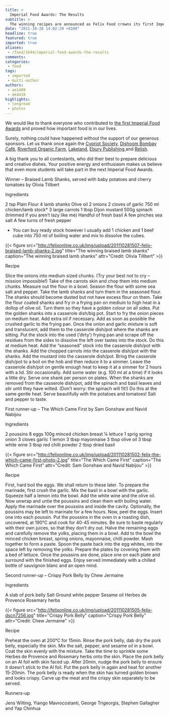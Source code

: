 ```yaml
---
title: >
  Imperial Food Awards: The Results
subtitle: >
  The winning recipes are announced as Felix Food crowns its first Imperial MasterChef
date: "2011-10-28 14:02:29 +0100"
headline: true
featured: true
imported: true
aliases:
 - /food/1644/imperial-food-awards-the-results
comments:
categories:
 - food
tags:
 - imported
 - multi-author
authors:
 - ae1409
 - mk4410
highlights:
 - longread
 - photos
---
```


We would like to thank everyone who contributed to [the first Imperial Food Awards](http://felixonline.co.uk/food/1529/imperial-food-awards/) and proved how important food is in our lives.

Surely, nothing could have happened without the support of our generous sponsors. Let us thank once again the [Cypriot Society](http://www.union.imperial.ac.uk/osc/cypsoc/public/), [Dishoom Bombay Café](http://www.dishoom.com/), [Riverford Organic Farm](http://www.riverford.co.uk/), [Lakeland](http://www.lakeland.co.uk/Homepage.action), [Ebury Publishing ](http://www.eburypublishing.co.uk/)and [Relish](http://www.relish.co.uk/).

A big thank you to all contestants, who did their best to prepare delicious and creative dishes. Your positive energy and enthusiasm makes us believe that even more students will take part in the next Imperial Food Awards.

Winner – Braised Lamb Shanks, served with baby potatoes and cherry tomatoes by Olivia Tillbert

Ingredients

2 tsp Plain Flour
 4 lamb shanks
 Olive oil
 2 onions
 2 cloves of garlic
 750 ml chicken/lamb stock*
 3 large carrots
 1 tbsp Dijon mustard
 500g spinach (trimmed if you aren’t lazy like me)
 Handful of fresh basil
 A few pinches sea salt
 A few turns of fresh pepper

* You can buy ready stock however I usually add 1 chicken and 1 beef cube into 750 ml of boiling water and mix to dissolve the cubes.

{{< figure src="http://felixonline.co.uk/img/upload/201110281507-felix-braised-lamb-shanks-2.jpg" title="The winning braised lamb shanks" caption="The winning braised lamb shanks" attr="Credit: Olivia Tillbert" >}}

Recipe

Slice the onions into medium sized chunks. (Try your best not to cry – mission impossible!)
 Take of the carrots skin and chop them into medium chunks.
 Measure out the flour in a bowl.
 Season the flour with some sea salt and pepper.
 Take the lamb shanks and turn them in the seasoned flour. The shanks should become dusted but not have excess flour on them.
 Take the flour coated shanks and fry in a frying pan on medium to high heat in a dollop of olive oil. Turn them so they have a golden colour on all sides.
 Put the golden shanks into a casserole dish/big pot.
 Start to fry the onion pieces on medium heat. Add extra oil if necessary.
 Add as soon as possible the crushed garlic to the frying pan.
 Once the onion and garlic mixture is soft and translucent, add them to the casserole dish/pot where the shanks are sitting.
 Put the stock into the used (‘dirty’) frying pan and scrape off the residues from the sides to dissolve the left over tastes into the stock. Do this at medium heat.
 Add the “seasoned” stock into the casserole dish/pot with the shanks.
 Add the chopped carrots into the casserole dish/pot with the shanks.
 Add the mustard into the casserole dish/pot.
 Bring the casserole dish/pot to a boil on the hob and then reduce it to a simmer.
 Leave the casserole dish/pot on gentle enough heat to keep it at a simmer for 2 hours with a lid. Stir occasionally. Add some water (e.g. 100 ml at a time) if it looks a little dry.
 Serve one shank per person on plates.
 When the shanks are removed from the casserole dish/pot, add the spinach and basil leaves and stir until they have wilted. (Don’t worry: the spinach will fit!) Do this at the same gentle heat.
 Serve beautifully with the potatoes and tomatoes! Salt and pepper to taste.

First runner-up – The Which Came First by Sam Gonshaw and Navid Nabijou

Ingredients

2 poussins
 8 eggs
 100g minced chicken breast
 ¼ lettuce
 1 sprig spring onion
 3 cloves garlic
 1 lemon
 3 tbsp mayonnaise
 3 tbsp olive oil
 3 tbsp white wine
 3 tbsp red chilli powder
 2 tbsp dried basil

{{< figure src="http://felixonline.co.uk/img/upload/201110281502-felix-the-which-came-first-photo-2.jpg" title="The Which Came First" caption="The Which Came First" attr="Credit: Sam Gonshaw and Navid Nabijou" >}}

Recipe

First, hard boil the eggs. We shall return to these later.
 To prepare the marinade, first crush the garlic. Mix the basil in a bowl with the garlic. Squeeze half a lemon into the bowl. Add the white wine and the olive oil.
 Now unwrap and untie the poussins and clean them with boiling water. Apply the marinade over the poussins and inside the cavity. Optionally, the poussins may be left to marinate for a few hours.
 Now, peel the eggs. Insert one into each poussin. Put the poussins in the oven in a roasting dish, uncovered, at 190°C and cook for 40-45 minutes. Be sure to baste regularly with their own juices, so that they don’t dry out.
 Halve the remaining eggs and carefully remove the yolks, placing them in a bowl. Add to the bowl the minced chicken breast, spring onions, mayonnaise, chilli powder. Mash together to form a paste. Spoon the paste back into the egg whites, into the space left by removing the yolks.
 Prepare the plates by covering them with a bed of lettuce. Once the poussins are done, place one on each plate and surround with the finished eggs.
 Enjoy served immediately with a chilled bottle of sauvignon blanc and an open mind.

Second runner-up – Crispy Pork Belly by Chew Jermaine

Ingredients

A slab of pork belly
 Salt
 Ground white pepper
 Sesame oil
 Herbes de Provence
 Rosemary herbs

{{< figure src="http://felixonline.co.uk/img/upload/201110281505-felix-dscn7256.jpg" title="Crispy Pork Belly" caption="Crispy Pork Belly" attr="Credit: Chew Jermaine" >}}

Recipe

Preheat the oven at 200°C for 15min. Rinse the pork belly, dab dry the pork belly, especially the skin.
 Mix the salt, pepper, and sesame oil in a bowl. Coat the skin evenly with the mixture.
 Take the time to sprinkle some Herbes de Provence and Rosemary herbs onto the skin.
 Place the pork belly on an Al foil with skin faced up. After 20min, nudge the pork belly to ensure it doesn’t stick to the Al foil.
 Put the pork belly in again and heat for another 15-20min. The pork belly is ready when the skin has turned golden brown and looks crispy.
 Carve up the meat and the crispy skin separately to be served.

Runners-up

Jens Wilting, Yiango Mavrocostanti, George Trigeorgis, Stephen Gallagher and Yap Chinhua
